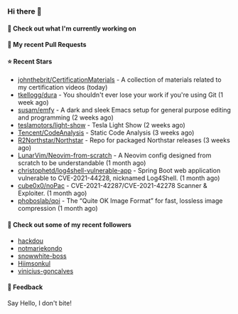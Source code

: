 ### Hi there 👋

#### 👷 Check out what I'm currently working on

#### 🔨 My recent Pull Requests


#### ⭐ Recent Stars

- [johnthebrit/CertificationMaterials](https://github.com/johnthebrit/CertificationMaterials) - A collection of materials related to my certification videos (today)
- [tkellogg/dura](https://github.com/tkellogg/dura) - You shouldn&#39;t ever lose your work if you&#39;re using Git (1 week ago)
- [susam/emfy](https://github.com/susam/emfy) - A dark and sleek Emacs setup for general purpose editing and programming (2 weeks ago)
- [teslamotors/light-show](https://github.com/teslamotors/light-show) - Tesla Light Show (2 weeks ago)
- [Tencent/CodeAnalysis](https://github.com/Tencent/CodeAnalysis) - Static Code Analysis (3 weeks ago)
- [R2Northstar/Northstar](https://github.com/R2Northstar/Northstar) - Repo for packaged Northstar releases (3 weeks ago)
- [LunarVim/Neovim-from-scratch](https://github.com/LunarVim/Neovim-from-scratch) - A Neovim config designed from scratch to be understandable (1 month ago)
- [christophetd/log4shell-vulnerable-app](https://github.com/christophetd/log4shell-vulnerable-app) - Spring Boot web application vulnerable to CVE-2021-44228, nicknamed Log4Shell. (1 month ago)
- [cube0x0/noPac](https://github.com/cube0x0/noPac) - CVE-2021-42287/CVE-2021-42278 Scanner &amp; Exploiter. (1 month ago)
- [phoboslab/qoi](https://github.com/phoboslab/qoi) - The “Quite OK Image Format” for fast, lossless image compression (1 month ago)

#### 👯 Check out some of my recent followers

- [hackdou](https://github.com/hackdou)
- [notmariekondo](https://github.com/notmariekondo)
- [snowwhite-boss](https://github.com/snowwhite-boss)
- [Hiimsonkul](https://github.com/Hiimsonkul)
- [vinicius-goncalves](https://github.com/vinicius-goncalves)

#### 💬 Feedback

Say Hello, I don't bite!
